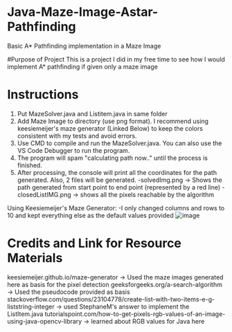 # Java-Maze-Image-Astar-Pathfinding
Basic A* Pathfinding implementation in a Maze Image

#Purpose of Project
This is a project I did in my free time to see how I would implement A* pathfinding if given only a maze image

# Instructions
1. Put MazeSolver.java and Listitem.java in same folder
2. Add Maze Image to directory (use png format). I recommend using keesiemeijer's maze generator (Linked Below) to keep the colors consistent with my tests and avoid errors.
3. Use CMD to compile and run the MazeSolver.java. You can also use the VS Code Debugger to run the program.
4. The program will spam "calculating path now.." until the process is finished.
5. After processing, the console will print all the coordinates for the path generated. Also, 2 files will be generated. 
    -solvedImg.png -> Shows the path generated from start point to end point (represented by a red line)
    -closedListIMG.png -> shows all the pixels reachable by the algorithm
    
Using Keesiemeijer's Maze Generator:
-I only changed columns and rows to 10 and kept everything else as the default values provided
![image](https://user-images.githubusercontent.com/82324090/120336022-8c004900-c324-11eb-830b-c2edea1ea2d6.png)
    
# Credits and Link for Resource Materials
keesiemeijer.github.io/maze-generator -> Used the maze images generated here as basis for the pixel detection
geeksforgeeks.org/a-search-algorithm -> Used the pseudocode provided as basis
stackoverflow.com/questions/23104778/create-list-with-two-items-e-g-liststring-integer -> used StephaneM's answer to implement the ListItem.java
tutorialspoint.com/how-to-get-pixels-rgb-values-of-an-image-using-java-opencv-library -> learned about RGB values for Java here
